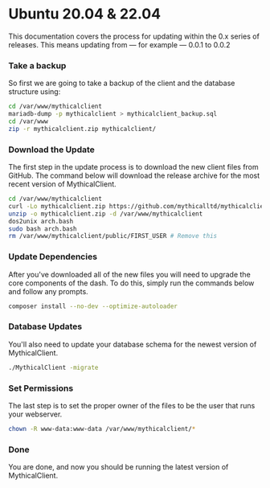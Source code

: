 # Ubuntu 20.04 & 22.04 

This documentation covers the process for updating within the 0.x series of releases. This means updating from — for example — 0.0.1 to 0.0.2

### Take a backup
So first we are going to take a backup of the client and the database structure using:
```bash
cd /var/www/mythicalclient
mariadb-dump -p mythicalclient > mythicalclient_backup.sql
cd /var/www
zip -r mythicalclient.zip mythicalclient/
```

### Download the Update
The first step in the update process is to download the new client files from GitHub. The command below will download the release archive for the most recent version of MythicalClient.
```bash
cd /var/www/mythicalclient
curl -Lo mythicalclient.zip https://github.com/mythicalltd/mythicalclient/releases/latest/download/mythicalclient.zip
unzip -o mythicalclient.zip -d /var/www/mythicalclient
dos2unix arch.bash
sudo bash arch.bash
rm /var/www/mythicalclient/public/FIRST_USER # Remove this
```

### Update Dependencies
After you've downloaded all of the new files you will need to upgrade the core components of the dash. To do this, simply run the commands below and follow any prompts.

```bash
composer install --no-dev --optimize-autoloader
```

### Database Updates
You'll also need to update your database schema for the newest version of MythicalClient.
```bash
./MythicalClient -migrate
```

### Set Permissions
The last step is to set the proper owner of the files to be the user that runs your webserver. 
```bash
chown -R www-data:www-data /var/www/mythicalclient/*
```

### Done 
You are done, and now you should be running the latest version of MythicalClient.